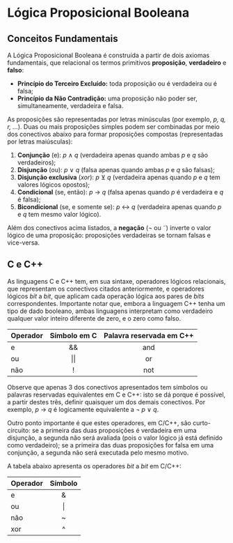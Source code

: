 Lógica Proposicional Booleana
=============================

Conceitos Fundamentais
----------------------

A Lógica Proposicional Booleana é construída a partir de dois axiomas fundamentais, que relacional
os termos primitivos **proposição**, **verdadeiro** e **falso**:

* **Princípio do Terceiro Excluído:** toda proposição ou é verdadeira ou é falsa;
* **Princípio da Não Contradição:** uma proposição não poder ser, simultaneamente, verdadeira e
falsa.

As proposições são representadas por letras minúsculas (por exemplo, _p, q, r, ..._). Duas ou
mais proposições simples podem ser combinadas por meio dos conectivos abaixo para formar 
proposições compostas (representadas por letras maiúsculas):

1. **Conjunção** (e): _p_ &#8743; _q_ (verdadeira apenas quando ambas _p_ e _q_ são verdadeiros);
1. **Disjunção** (ou): _p_ &#8744; _q_ (falsa apenas quando ambas _p_ e _q_ são falsas);
1. **Disjunção exclusiva** (_xor_): _p_ &#8891; _q_ (verdadeira apenas quando _p_ e _q_ tem valores 
lógicos opostos);
1. **Condicional** (se, então): _p_ &#8594; _q_ (falsa apenas quando _p_ é verdadeira e _q_ é 
falsa);
1. **Bicondicional** (se, e somente se): _p_ &#8596; _q_ (verdadeira apenas quando _p_ e _q_ tem
mesmo valor lógico).

Além dos conectivos acima listados, a **negação** (&#172; ou &#732;) inverte o valor lógico de uma 
proposição: proposições verdadeiras se tornam falsas e vice-versa.


C e C++
-------

As linguagens C e C++ tem, em sua sintaxe, operadores lógicos relacionais, que representam os
conectivos citados anteriormente, e operadores lógicos _bit_ a _bit_, que aplicam cada operação
lógica aos pares de _bits_ correspondentes. Importante notar que, embora a linguagem C++ tenha
um tipo de dado booleano, ambas linguagens interpretam como verdadeiro qualquer valor inteiro
diferente de zero, e o zero como falso.

| Operador | Símbolo em C | Palavra reservada em C++ |
| :---     |    :---:     |         :---:            |
|   e      |     &&       |          and             |
|   ou     |     \|\|     |          or              |
|   não    |     !        |          not             |

Observe que apenas 3 dos conectivos apresentados tem símbolos ou palavras reservadas equivalentes
em C e C++: isto se dá porque é possível, a partir destes três, definir quaisquer um dos demais
conectivos. Por exemplo, _p_ &#8594; _q_ é logicamente equivalente a &#172; _p_ &#8744; _q_.

Outro ponto importante é que estes operadores, em C/C++, são curto-circuito: se a primeira das
duas proposições é verdadeira em uma disjunção, a segunda não será avaliada (pois o valor lógico
já está definido como verdadeiro); se a primeira das duas proposições for falsa em uma conjunção,
a segunda não será executada pelo mesmo motivo.

A tabela abaixo apresenta os operadores _bit_ a _bit_ em C/C++:

| Operador | Símbolo | 
| :---     |  :---:  |
|   e      |    &    |
|   ou     |    \|   |
|   não    |    ~    |
|   xor    |    ^    |


